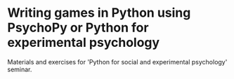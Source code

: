 # Writing games in Python using PsychoPy or Python for experimental psychology
Materials and exercises for 'Python for social and experimental psychology' seminar.
